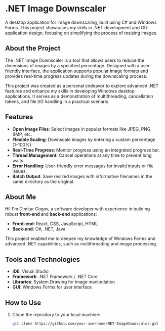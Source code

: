 # .NET Image Downscaler  

A desktop application for image downscaling, built using C# and Windows Forms. This project showcases my skills in .NET development and GUI application design, focusing on simplifying the process of resizing images.

## About the Project  

The .NET Image Downscaler is a tool that allows users to reduce the dimensions of images by a specified percentage. Designed with a user-friendly interface, the application supports popular image formats and provides real-time progress updates during the downscaling process.  

This project was created as a personal endeavor to explore advanced .NET features and enhance my skills in developing Windows desktop applications. It serves as a demonstration of multithreading, cancellation tokens, and file I/O handling in a practical scenario.

## Features  

- **Open Image Files**: Select images in popular formats like JPEG, PNG, BMP, etc.  
- **Flexible Scaling**: Downscale images by entering a custom percentage (1–100%).  
- **Real-Time Progress**: Monitor progress using an integrated progress bar.  
- **Thread Management**: Cancel operations at any time to prevent long waits.  
- **Error Handling**: User-friendly error messages for invalid inputs or file issues.  
- **Batch Output**: Save resized images with informative filenames in the same directory as the original.  

## About Me  

Hi! I'm Dimitar Gogov, a software developer with experience in building robust **front-end** and **back-end** applications:  
- **Front-end**: React, CSS, JavaScript, HTML  
- **Back-end**: C#, .NET, Java  

This project enabled me to deepen my knowledge of Windows Forms and advanced .NET capabilities, such as multithreading and image processing.

## Tools and Technologies  

- **IDE**: Visual Studio  
- **Framework**: .NET Framework / .NET Core  
- **Libraries**: System.Drawing for image manipulation  
- **GUI**: Windows Forms for user interface  

## How to Use  

1. Clone the repository to your local machine:  
   ```bash
   git clone https://github.com/your-username/NET-ImageDownscaler.git
